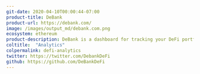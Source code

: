```yaml
---
git-date: 2020-04-10T00:00:44-07:00
product-title: DeBank
product-url: https://debank.com/
image: /images/output_md/debank.com.png
ecosystem: ethereum
product-description: DeBank is a dashboard for tracking your DeFi portfolio, with data and analytics for decentralized lending protocols, stablecoins, margin trading platforms and DEXes.
coltitle:  "Analytics"
colpermalink: defi-analytics
twitter: https://twitter.com/DebankDeFi
github: https://github.com/DeBankDeFi
---
```

